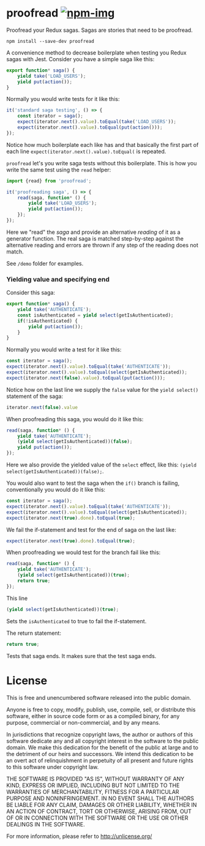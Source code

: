 # proofread [![npm-img]][npm-url]

Proofread your Redux sagas. Sagas are stories that need to be proofread.

    npm install --save-dev proofread

A convenience method to decrease boilerplate when testing you Redux sagas with Jest.
Consider you have a simple saga like this:

```js
export function* saga() {
    yield take('LOAD_USERS');
    yield put(action());
}
```

Normally you would write tests for it like this:

```js
it('standard saga testing', () => {
    const iterator = saga();
    expect(iterator.next().value).toEqual(take('LOAD_USERS'));
    expect(iterator.next().value).toEqual(put(action()));
});
````

Notice how much boilerplate each like has and that basically the first
part of each line `expect(iterator.next().value).toEqual(` is repeated.

`proofread` let's you write saga tests without this boilerplate. This
is how you write the same test using the `read` helper:

```js
import {read} from 'proofread';

it('proofreading saga', () => {
    read(saga, function* () {
        yield take('LOAD_USERS');
        yield put(action());
    });
});
```

Here we "read" the *saga* and provide an alternative *reading* of it as
a generator function. The real saga is matched step-by-step against the
alternative reading and errors are thrown if any step of the reading does not match.

See `/demo` folder for examples.

### Yielding value and specifying end

Consider this saga:

```js
export function* saga() {
    yield take('AUTHENTICATE');
    const isAuthenticated = yield select(getIsAuthenticated);
    if(!isAuthenticated) {
        yield put(action());
    }
}
```

Normally you would write a test for it like this:

```js
const iterator = saga();
expect(iterator.next().value).toEqual(take('AUTHENTICATE'));
expect(iterator.next().value).toEqual(select(getIsAuthenticated));
expect(iterator.next(false).value).toEqual(put(action()));
```

Notice how on the last line we supply the `false` value for the `yield select()`
statement of the saga:

```js
iterator.next(false).value
```

When proofreading this saga, you would do it like this:

```js
read(saga, function* () {
    yield take('AUTHENTICATE');
    (yield select(getIsAuthenticated))(false);
    yield put(action());
});
```

Here we also provide the yielded value of the `select` effect, like this:
`(yield select(getIsAuthenticated))(false);`.

You would also want to test the saga when the `if()` branch is failing,
conventionally you would do it like this:

```js
const iterator = saga();
expect(iterator.next().value).toEqual(take('AUTHENTICATE'));
expect(iterator.next().value).toEqual(select(getIsAuthenticated));
expect(iterator.next(true).done).toEqual(true);
```

We fail the if-statement and test for the end of saga on the last like:

```js
expect(iterator.next(true).done).toEqual(true);
```

When proofreading we would test for the branch fail like this:

```js
read(saga, function* () {
    yield take('AUTHENTICATE');
    (yield select(getIsAuthenticated))(true);
    return true;
});
```

This line

```js
(yield select(getIsAuthenticated))(true);
```

Sets the `isAuthenticated` to true to fail the if-statement.

The return statement:

```js
return true;
```

Tests that saga ends. It makes sure that the test saga ends.






[npm-url]: https://www.npmjs.com/package/proofread
[npm-img]: https://img.shields.io/npm/v/proofread.svg





# License

This is free and unencumbered software released into the public domain.

Anyone is free to copy, modify, publish, use, compile, sell, or
distribute this software, either in source code form or as a compiled
binary, for any purpose, commercial or non-commercial, and by any
means.

In jurisdictions that recognize copyright laws, the author or authors
of this software dedicate any and all copyright interest in the
software to the public domain. We make this dedication for the benefit
of the public at large and to the detriment of our heirs and
successors. We intend this dedication to be an overt act of
relinquishment in perpetuity of all present and future rights to this
software under copyright law.

THE SOFTWARE IS PROVIDED "AS IS", WITHOUT WARRANTY OF ANY KIND,
EXPRESS OR IMPLIED, INCLUDING BUT NOT LIMITED TO THE WARRANTIES OF
MERCHANTABILITY, FITNESS FOR A PARTICULAR PURPOSE AND NONINFRINGEMENT.
IN NO EVENT SHALL THE AUTHORS BE LIABLE FOR ANY CLAIM, DAMAGES OR
OTHER LIABILITY, WHETHER IN AN ACTION OF CONTRACT, TORT OR OTHERWISE,
ARISING FROM, OUT OF OR IN CONNECTION WITH THE SOFTWARE OR THE USE OR
OTHER DEALINGS IN THE SOFTWARE.

For more information, please refer to <http://unlicense.org/>
